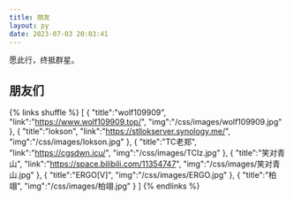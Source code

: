```yaml
---
title: 朋友
layout: py
date: 2023-07-03 20:03:41
---
```


愿此行，终抵群星。

## 朋友们

{% links shuffle %}
[
    {
        "title":"wolf109909",
        "link":"https://www.wolf109909.top/",
        "img":"/css/images/wolf109909.jpg"
    },
    {
        "title":"lokson",
        "link":"https://stllokserver.synology.me/",
        "img":"/css/images/lokson.jpg"
    },
    {
        "title":"TC老郑",
        "link":"https://cgsdwn.icu/",
        "img":"/css/images/TClz.jpg"
    },
    {
        "title":"笑对青山",
        "link":"https://space.bilibili.com/11354747",
        "img":"/css/images/笑对青山.jpg"
    },
    {
        "title":"ERGO[V]",
        "img":"/css/images/ERGO.jpg"
    },
    {
        "title":"柏翊",
        "img":"/css/images/柏翊.jpg"
    }
]
{% endlinks %}

